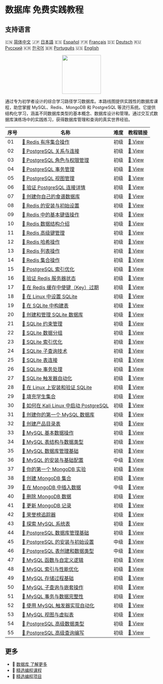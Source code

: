 # 数据库 免费实践教程

## 支持语言

🇨🇳 [简体中文](README_zh.md) 🇯🇵 [日本語](README_ja.md) 🇪🇸 [Español](README_es.md) 🇫🇷 [Français](README_fr.md) 🇩🇪 [Deutsch](README_de.md) 🇷🇺 [Русский](README_ru.md) 🇰🇷 [한국어](README_ko.md) 🇧🇷 [Português](README_pt.md) 🇺🇸 [English](README.md) 

<div align="center">
<img width="128px" src="https://file.labex.io/path/S2s0kYPxCISr.png">
</div>

通过专为初学者设计的综合学习路径学习数据库。本路线图提供实践性的数据库课程，助您掌握 MySQL、Redis、MongoDB 和 PostgreSQL 等流行系统。它提供结构化学习，涵盖不同数据库类型的基本概念、数据库设计和管理。通过交互式数据库演练场中的实践练习，获得数据库管理和查询的真实世界经验。

|   序号 | 名称                                                                                                                           | 难度   | 教程链接                                                                                                |
|--------|--------------------------------------------------------------------------------------------------------------------------------|--------|---------------------------------------------------------------------------------------------------------|
|     01 | [📖 Redis 有序集合操作](https://labex.io/zh/tutorials/redis-redis-sorted-set-operations-552105)                                | 初级   | [🔗 View](https://labex.io/zh/tutorials/redis-redis-sorted-set-operations-552105)                       |
|     02 | [📖 PostgreSQL 关系与连接](https://labex.io/zh/tutorials/postgresql-postgresql-relationships-and-joins-550959)                 | 初级   | [🔗 View](https://labex.io/zh/tutorials/postgresql-postgresql-relationships-and-joins-550959)           |
|     03 | [📖 PostgreSQL 角色与权限管理](https://labex.io/zh/tutorials/postgresql-postgresql-role-and-permission-management-550960)      | 初级   | [🔗 View](https://labex.io/zh/tutorials/postgresql-postgresql-role-and-permission-management-550960)    |
|     04 | [📖 PostgreSQL 事务管理](https://labex.io/zh/tutorials/postgresql-postgresql-transaction-management-550964)                    | 初级   | [🔗 View](https://labex.io/zh/tutorials/postgresql-postgresql-transaction-management-550964)            |
|     05 | [📖 PostgreSQL 视图管理](https://labex.io/zh/tutorials/postgresql-postgresql-views-management-550966)                          | 初级   | [🔗 View](https://labex.io/zh/tutorials/postgresql-postgresql-views-management-550966)                  |
|     06 | [📖 验证 PostgreSQL 连接详情](https://labex.io/zh/tutorials/postgresql-verify-postgresql-connection-details-551083)            | 初级   | [🔗 View](https://labex.io/zh/tutorials/postgresql-verify-postgresql-connection-details-551083)         |
|     07 | [📖 创建你自己的食谱数据库](https://labex.io/zh/tutorials/postgresql-create-your-own-recipe-database-551100)                   | 初级   | [🔗 View](https://labex.io/zh/tutorials/postgresql-create-your-own-recipe-database-551100)              |
|     08 | [📖 Redis 的安装与初始设置](https://labex.io/zh/tutorials/redis-installation-and-initial-setup-of-redis-552075)                | 初级   | [🔗 View](https://labex.io/zh/tutorials/redis-installation-and-initial-setup-of-redis-552075)           |
|     09 | [📖 Redis 中的基本键值操作](https://labex.io/zh/tutorials/redis-basic-key-value-operations-in-redis-552077)                    | 初级   | [🔗 View](https://labex.io/zh/tutorials/redis-basic-key-value-operations-in-redis-552077)               |
|     10 | [📖 Redis 数据结构介绍](https://labex.io/zh/tutorials/redis-introduction-to-redis-data-structures-552078)                      | 初级   | [🔗 View](https://labex.io/zh/tutorials/redis-introduction-to-redis-data-structures-552078)             |
|     11 | [📖 Redis 高级键管理](https://labex.io/zh/tutorials/redis-redis-advanced-key-management-552094)                                | 初级   | [🔗 View](https://labex.io/zh/tutorials/redis-redis-advanced-key-management-552094)                     |
|     12 | [📖 Redis 哈希操作](https://labex.io/zh/tutorials/redis-redis-hash-operations-552096)                                          | 初级   | [🔗 View](https://labex.io/zh/tutorials/redis-redis-hash-operations-552096)                             |
|     13 | [📖 Redis 列表操作](https://labex.io/zh/tutorials/redis-redis-list-operations-552098)                                          | 初级   | [🔗 View](https://labex.io/zh/tutorials/redis-redis-list-operations-552098)                             |
|     14 | [📖 Redis 集合操作](https://labex.io/zh/tutorials/redis-redis-set-operations-552104)                                           | 初级   | [🔗 View](https://labex.io/zh/tutorials/redis-redis-set-operations-552104)                              |
|     15 | [📖 PostgreSQL 索引优化](https://labex.io/zh/tutorials/postgresql-postgresql-index-optimization-550955)                        | 初级   | [🔗 View](https://labex.io/zh/tutorials/postgresql-postgresql-index-optimization-550955)                |
|     16 | [📖 验证 Redis 服务器状态](https://labex.io/zh/tutorials/redis-verify-redis-server-status-552152)                              | 初级   | [🔗 View](https://labex.io/zh/tutorials/redis-verify-redis-server-status-552152)                        |
|     17 | [📖 在 Redis 缓存中使键（Key）过期](https://labex.io/zh/tutorials/redis-expire-keys-in-redis-cache-552156)                     | 初级   | [🔗 View](https://labex.io/zh/tutorials/redis-expire-keys-in-redis-cache-552156)                        |
|     18 | [📖 在 Linux 中设置 SQLite](https://labex.io/zh/tutorials/sqlite-setting-up-sqlite-in-linux-552335)                            | 初级   | [🔗 View](https://labex.io/zh/tutorials/sqlite-setting-up-sqlite-in-linux-552335)                       |
|     19 | [📖 在 SQLite 中构建表](https://labex.io/zh/tutorials/sqlite-building-tables-in-sqlite-552336)                                 | 初级   | [🔗 View](https://labex.io/zh/tutorials/sqlite-building-tables-in-sqlite-552336)                        |
|     20 | [📖 创建和管理 SQLite 数据库](https://labex.io/zh/tutorials/sqlite-creating-and-managing-sqlite-databases-552337)              | 初级   | [🔗 View](https://labex.io/zh/tutorials/sqlite-creating-and-managing-sqlite-databases-552337)           |
|     21 | [📖 SQLite 约束管理](https://labex.io/zh/tutorials/sqlite-sqlite-constraint-management-552545)                                 | 初级   | [🔗 View](https://labex.io/zh/tutorials/sqlite-sqlite-constraint-management-552545)                     |
|     22 | [📖 SQLite 数据分组](https://labex.io/zh/tutorials/sqlite-sqlite-data-grouping-552547)                                         | 初级   | [🔗 View](https://labex.io/zh/tutorials/sqlite-sqlite-data-grouping-552547)                             |
|     23 | [📖 SQLite 索引优化](https://labex.io/zh/tutorials/sqlite-sqlite-index-optimization-552552)                                    | 初级   | [🔗 View](https://labex.io/zh/tutorials/sqlite-sqlite-index-optimization-552552)                        |
|     24 | [📖 SQLite 子查询技术](https://labex.io/zh/tutorials/sqlite-sqlite-subquery-techniques-552555)                                 | 初级   | [🔗 View](https://labex.io/zh/tutorials/sqlite-sqlite-subquery-techniques-552555)                       |
|     25 | [📖 SQLite 表连接](https://labex.io/zh/tutorials/sqlite-sqlite-table-joining-552556)                                           | 初级   | [🔗 View](https://labex.io/zh/tutorials/sqlite-sqlite-table-joining-552556)                             |
|     26 | [📖 SQLite 事务处理](https://labex.io/zh/tutorials/sqlite-sqlite-transaction-handling-552558)                                  | 初级   | [🔗 View](https://labex.io/zh/tutorials/sqlite-sqlite-transaction-handling-552558)                      |
|     27 | [📖 SQLite 触发器自动化](https://labex.io/zh/tutorials/sqlite-sqlite-trigger-automation-552559)                                | 初级   | [🔗 View](https://labex.io/zh/tutorials/sqlite-sqlite-trigger-automation-552559)                        |
|     28 | [📖 在 Linux 上安装和验证 SQLite](https://labex.io/zh/tutorials/sqlite-install-and-verify-sqlite-on-linux-552579)              | 初级   | [🔗 View](https://labex.io/zh/tutorials/sqlite-install-and-verify-sqlite-on-linux-552579)               |
|     29 | [📖 填充学生集合](https://labex.io/zh/tutorials/mongodb-populate-the-students-collection-425481)                               | 初级   | [🔗 View](https://labex.io/zh/tutorials/mongodb-populate-the-students-collection-425481)                |
|     30 | [📖 如何在 Kali Linux 中启动 PostgreSQL](https://labex.io/zh/tutorials/kali-how-to-start-postgresql-in-kali-linux-417476)      | 初级   | [🔗 View](https://labex.io/zh/tutorials/kali-how-to-start-postgresql-in-kali-linux-417476)              |
|     31 | [📖 创建你的第一个 MySQL 数据库](https://labex.io/zh/tutorials/mysql-create-your-first-mysql-database-418265)                  | 初级   | [🔗 View](https://labex.io/zh/tutorials/mysql-create-your-first-mysql-database-418265)                  |
|     32 | [📖 创建产品目录表](https://labex.io/zh/tutorials/mysql-create-a-product-catalog-table-418298)                                 | 初级   | [🔗 View](https://labex.io/zh/tutorials/mysql-create-a-product-catalog-table-418298)                    |
|     33 | [📖 MySQL 基本数据操作](https://labex.io/zh/tutorials/sql-mysql-basic-data-manipulation-418303)                                | 初级   | [🔗 View](https://labex.io/zh/tutorials/sql-mysql-basic-data-manipulation-418303)                       |
|     34 | [📖 MySQL 表结构与数据类型](https://labex.io/zh/tutorials/mysql-mysql-table-structure-and-data-types-418307)                   | 初级   | [🔗 View](https://labex.io/zh/tutorials/mysql-mysql-table-structure-and-data-types-418307)              |
|     35 | [📖 MySQL 数据库管理基础](https://labex.io/zh/tutorials/mysql-database-management-fundamentals-with-mysql-418414)              | 初级   | [🔗 View](https://labex.io/zh/tutorials/mysql-database-management-fundamentals-with-mysql-418414)       |
|     36 | [📖 MySQL 的安装与基础配置](https://labex.io/zh/tutorials/mysql-installation-and-basic-configuration-of-mysql-418415)          | 中级   | [🔗 View](https://labex.io/zh/tutorials/mysql-installation-and-basic-configuration-of-mysql-418415)     |
|     37 | [📖 你的第一个 MongoDB 实验](https://labex.io/zh/tutorials/mongodb-your-first-mongodb-lab-420660)                              | 初级   | [🔗 View](https://labex.io/zh/tutorials/mongodb-your-first-mongodb-lab-420660)                          |
|     38 | [📖 创建 MongoDB 集合](https://labex.io/zh/tutorials/mongodb-create-mongodb-collection-420695)                                 | 初级   | [🔗 View](https://labex.io/zh/tutorials/mongodb-create-mongodb-collection-420695)                       |
|     39 | [📖 在 MongoDB 中插入数据](https://labex.io/zh/tutorials/mongodb-insert-data-in-mongodb-420696)                                | 中级   | [🔗 View](https://labex.io/zh/tutorials/mongodb-insert-data-in-mongodb-420696)                          |
|     40 | [📖 删除 MongoDB 数据](https://labex.io/zh/tutorials/mongodb-delete-mongodb-data-420822)                                       | 初级   | [🔗 View](https://labex.io/zh/tutorials/mongodb-delete-mongodb-data-420822)                             |
|     41 | [📖 更新 MongoDB 记录](https://labex.io/zh/tutorials/mongodb-update-mongodb-records-420823)                                    | 初级   | [🔗 View](https://labex.io/zh/tutorials/mongodb-update-mongodb-records-420823)                          |
|     42 | [📖 荣誉榜追踪器](https://labex.io/zh/tutorials/mongodb-honor-roll-tracker-425476)                                             | 初级   | [🔗 View](https://labex.io/zh/tutorials/mongodb-honor-roll-tracker-425476)                              |
|     43 | [📖 探索 MySQL 系统表](https://labex.io/zh/tutorials/mysql-explore-mysql-system-tables-391702)                                 | 初级   | [🔗 View](https://labex.io/zh/tutorials/mysql-explore-mysql-system-tables-391702)                       |
|     44 | [📖 PostgreSQL 数据库管理基础](https://labex.io/zh/tutorials/postgresql-database-management-basics-with-postgresql-550899)     | 初级   | [🔗 View](https://labex.io/zh/tutorials/postgresql-database-management-basics-with-postgresql-550899)   |
|     45 | [📖 PostgreSQL 的安装与初始设置](https://labex.io/zh/tutorials/postgresql-installation-and-initial-setup-of-postgresql-550900) | 中级   | [🔗 View](https://labex.io/zh/tutorials/postgresql-installation-and-initial-setup-of-postgresql-550900) |
|     46 | [📖 PostgreSQL 表创建和数据类型](https://labex.io/zh/tutorials/postgresql-postgresql-table-creation-and-data-types-550901)     | 中级   | [🔗 View](https://labex.io/zh/tutorials/postgresql-postgresql-table-creation-and-data-types-550901)     |
|     47 | [📖 MySQL 函数与自定义逻辑](https://labex.io/zh/tutorials/mysql-mysql-functions-and-custom-logic-550908)                       | 初级   | [🔗 View](https://labex.io/zh/tutorials/mysql-mysql-functions-and-custom-logic-550908)                  |
|     48 | [📖 MySQL 索引与性能优化](https://labex.io/zh/tutorials/mysql-mysql-indexes-and-performance-optimization-550910)               | 初级   | [🔗 View](https://labex.io/zh/tutorials/mysql-mysql-indexes-and-performance-optimization-550910)        |
|     49 | [📖 MySQL 存储过程基础](https://labex.io/zh/tutorials/mysql-mysql-stored-procedures-basics-550915)                             | 初级   | [🔗 View](https://labex.io/zh/tutorials/mysql-mysql-stored-procedures-basics-550915)                    |
|     50 | [📖 MySQL 子查询与嵌套操作](https://labex.io/zh/tutorials/mysql-mysql-subqueries-and-nested-operations-550916)                 | 初级   | [🔗 View](https://labex.io/zh/tutorials/mysql-mysql-subqueries-and-nested-operations-550916)            |
|     51 | [📖 MySQL 事务与数据完整性](https://labex.io/zh/tutorials/mysql-mysql-transactions-and-data-integrity-550918)                  | 初级   | [🔗 View](https://labex.io/zh/tutorials/mysql-mysql-transactions-and-data-integrity-550918)             |
|     52 | [📖 使用 MySQL 触发器实现自动化](https://labex.io/zh/tutorials/mysql-mysql-triggers-for-automation-550919)                     | 初级   | [🔗 View](https://labex.io/zh/tutorials/mysql-mysql-triggers-for-automation-550919)                     |
|     53 | [📖 MySQL 视图与虚拟表](https://labex.io/zh/tutorials/mysql-mysql-views-and-virtual-tables-550920)                             | 初级   | [🔗 View](https://labex.io/zh/tutorials/mysql-mysql-views-and-virtual-tables-550920)                    |
|     54 | [📖 PostgreSQL 高级数据类型](https://labex.io/zh/tutorials/postgresql-postgresql-advanced-data-types-550947)                   | 初级   | [🔗 View](https://labex.io/zh/tutorials/postgresql-postgresql-advanced-data-types-550947)               |
|     55 | [📖 PostgreSQL 高级查询编写](https://labex.io/zh/tutorials/postgresql-postgresql-advanced-query-writing-550948)                | 初级   | [🔗 View](https://labex.io/zh/tutorials/postgresql-postgresql-advanced-query-writing-550948)            |

## 更多

- 🔗 [数据库 了解更多](https://labex.io/zh/skilltrees/database)
- 🔗 [精选编程课程](https://github.com/labex-labs/awesome-programming-courses)
- 🔗 [精选编程项目](https://github.com/labex-labs/awesome-programming-projects)

